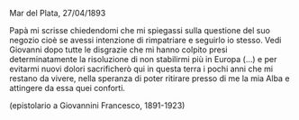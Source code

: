 <p class="text-end">Mar del Plata, 27/04/1893</p>

Papà mi scrisse chiedendomi che mi spiegassi sulla questione del suo negozio cioè se avessi intenzione di rimpatriare e seguirlo io stesso. Vedi Giovanni dopo tutte le disgrazie che mi hanno colpito presi determinatamente la risoluzione di non stabilirmi più in Europa (…) e per evitarmi nuovi dolori sacrificherò qui in questa terra i pochi anni che mi restano da vivere, nella speranza di poter ritirare presso di me la mia Alba e attingere da essa quei conforti.

(epistolario a Giovannini Francesco, 1891-1923)
